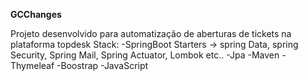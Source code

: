 **GCChanges**

Projeto desenvolvido para automatização de aberturas de tickets na plataforma topdesk Stack: 
-SpringBoot Starters -> spring Data, spring Security, Spring Mail, Spring Actuator, Lombok etc..
-Jpa 
-Maven 
-Thymeleaf
-Boostrap
-JavaScript
